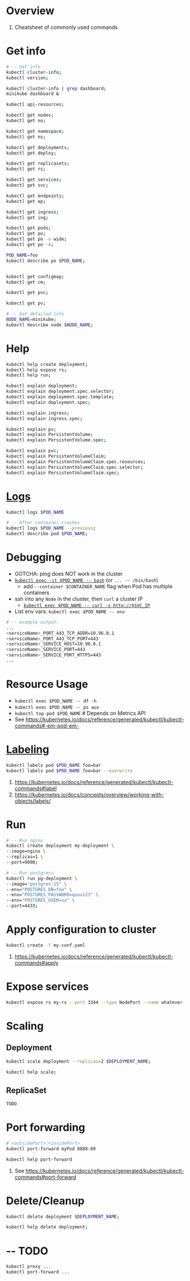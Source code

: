 # Overview
1. Cheatsheet of commonly used commands


# Get info
```sh
# -- Get info
kubectl cluster-info;
kubectl version;

kubectl cluster-info | grep dashboard;
minikube dashboard &

kubectl api-resources;

kubectl get nodes;
kubectl get no;

kubectl get namespace;
kubectl get ns;

kubectl get deployments;
kubectl get deploy;

kubectl get replicasets;
kubectl get rs;

kubectl get services;
kubectl get svc;

kubectl get endpoints;
kubectl get ep;

kubectl get ingress;
kubectl get ing;

kubectl get pods;
kubectl get po;
kubectl get po -o wide;
kubectl get po -A;

POD_NAME=foo
kubectl describe po $POD_NAME;


kubectl get configmap;
kubectl get cm;

kubectl get pvc;

kubectl get pv;

# -- Get detailed info
NODE_NAME=minikube;
kubectl describe node $NODE_NAME;
```


# Help
```sh
kubectl help create deployment;
kubectl help expose rs;
kubectl help run;

kubectl explain deployment;
kubectl explain deployment.spec.selector;
kubectl explain deployment.spec.template;
kubectl explain deployment.spec;

kubectl explain ingress;
kubectl explain ingress.spec;

kubectl explain pv;
kubectl explain PersistentVolume;
kubectl explain PersistentVolume.spec;

kubectl explain pvc;
kubectl explain PersistentVolumeClaim;
kubectl explain PersistentVolumeClaim.spec.resources;
kubectl explain PersistentVolumeClaim.spec.selector;
kubectl explain PersistentVolumeClaim.spec;
```


# [Logs](https://kubernetes.io/docs/reference/generated/kubectl/kubectl-commands#logs)
```sh
kubectl logs $POD_NAME

# -- After container crashes
kubectl logs $POD_NAME --previous;
kubectl describe pod $POD_NAME;
```


# Debugging
- GOTCHA: ping does NOT work in the cluster
- [`kubectl exec -it $POD_NAME -- bash`](https://kubernetes.io/docs/reference/generated/kubectl/kubectl-commands#exec) (or `... -- /bin/bash`)
    - add `--container $CONTAINER_NAME` flag when Pod has multiple containers
- ssh into any `Node` in the cluster, then `curl` a cluster IP
    - [`kubectl exec $POD_NAME -- curl -s http://$SVC_IP`](https://kubernetes.io/docs/reference/generated/kubectl/kubectl-commands#exec)
- List env vars: `kubectl exec $POD_NAME -- env`
```sh
# -- example output:
...
<serviceName>_PORT_443_TCP_ADDR=10.96.0.1
<serviceName>_PORT_443_TCP_PORT=443
<serviceName>_SERVICE_HOST=10.96.0.1
<serviceName>_SERVICE_PORT=443
<serviceName>_SERVICE_PORT_HTTPS=443
...
```


# Resource Usage
- `kubectl exec $POD_NAME -- df -h`
- `kubectl exec $POD_NAME -- ps aux`
- `kubectl top pod $POD_NAME`  # Depends on Metrics API
- See https://kubernetes.io/docs/reference/generated/kubectl/kubectl-commands#-em-pod-em-


# [Labeling](https://kubernetes.io/docs/concepts/overview/working-with-objects/labels/)
```sh
kubectl labels pod $POD_NAME foo=bar
kubectl labels pod $POD_NAME foo=bar --overwrite
```
1. https://kubernetes.io/docs/reference/generated/kubectl/kubectl-commands#label
1. https://kubernetes.io/docs/concepts/overview/working-with-objects/labels/


# Run
```bash
# -- Run nginx
kubectl create deployment my-deployment \
--image=nginx \
--replicas=1 \
--port=9090;

# -- Run postgress
kubectl run pg-deployment \
--image="postgres:15" \
--env="POSTGRES_DB=foo" \
--env="POSTGRES_PASSWORD=quux123" \
--env="POSTGRES_USER=sa" \
--port=4433;

```

# Apply configuration to cluster
```sh
kubectl create -f my-conf.yaml
```
1. https://kubernetes.io/docs/reference/generated/kubectl/kubectl-commands#apply



# Expose services
```sh
kubectl expose rs my-rs --port 3344 --type NodePort --name whatever
```


# Scaling

## Deployment
```sh
kubectl scale deployment --replicas=2 $DEPLOYMENT_NAME;

kubectl help scale;
```


## ReplicaSet
```sh
TODO
```


# Port forwarding
```sh
# <outsidePort>:<insidePort>
kubectl port-forward myPod 8888:80

kubectl help port-forward
```
1. See https://kubernetes.io/docs/reference/generated/kubectl/kubectl-commands#port-forward



# Delete/Cleanup
```sh
kubectl delete deployment $DEPLOYMENT_NAME;

kubectl help delete deployment;
```



# -- TODO
```sh
kubectl proxy ...
kubectl port-forward ...

```
